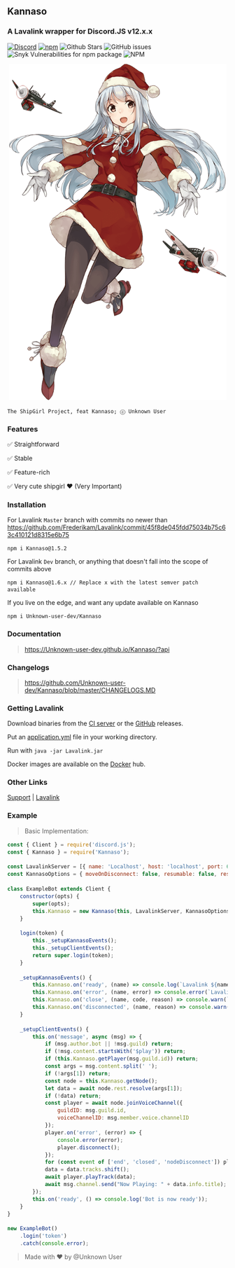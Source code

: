 ## Kannaso
### A Lavalink wrapper for Discord.JS v12.x.x
[![Discord](https://img.shields.io/discord/423116740810244097?style=flat-square)](https://discord.gg/CFF4D9K84p)
[![npm](https://img.shields.io/npm/v/Kannaso?style=flat-square)](https://www.npmjs.com/package/Kannaso)
![Github Stars](https://img.shields.io/github/stars/Unknown-user-dev/Kannaso?style=flat-square)
![GitHub issues](https://img.shields.io/github/issues-raw/Unknown-user-dev/Kannaso?style=flat-square)
![Snyk Vulnerabilities for npm package](https://img.shields.io/snyk/vulnerabilities/npm/Kannaso?style=flat-square) 
![NPM](https://img.shields.io/npm/l/Kannaso?style=flat-square)

<p align="center">
  <img width="497" height="768" alt="Kannaso" src="https://github.com/Unknown-user-dev/Kannaso/blob/main/assets/cover.png"></img>
</p>

```
The ShipGirl Project, feat Kannaso; ⓒ Unknown User
```

### Features

✅ Straightforward

✅ Stable

✅ Feature-rich

✅ Very cute shipgirl ❤ (Very Important)

### Installation

For Lavalink `Master` branch with commits no newer than https://github.com/Frederikam/Lavalink/commit/45f8de045fdd75034b75c63c410121d8315e6b75
```
npm i Kannaso@1.5.2
```
For Lavalink `Dev` branch, or anything that doesn't fall into the scope of commits above
```
npm i Kannaso@1.6.x // Replace x with the latest semver patch available
```
If you live on the edge, and want any update available on Kannaso
```
npm i Unknown-user-dev/Kannaso
```

### Documentation

> https://Unknown-user-dev.github.io/Kannaso/?api

### Changelogs

> https://github.com/Unknown-user-dev/Kannaso/blob/master/CHANGELOGS.MD

### Getting Lavalink

Download binaries from the [CI server](https://ci.fredboat.com/viewLog.html?buildId=lastSuccessful&buildTypeId=Lavalink_Build&tab=artifacts&guest=1) or the [GitHub](https://github.com/Frederikam/Lavalink/releases) releases.

Put an [application.yml](https://github.com/Frederikam/Lavalink/blob/master/LavalinkServer/application.yml.example) file in your working directory.

Run with `java -jar Lavalink.jar`

Docker images are available on the [Docker](https://hub.docker.com/r/fredboat/lavalink/) hub.

### Other Links

[Support](https://discord.gg/FVqbtGu) | [Lavalink](https://github.com/Frederikam/Lavalink)

### Example

> Basic Implementation:

```js
const { Client } = require('discord.js');
const { Kannaso } = require('Kannaso');

const LavalinkServer = [{ name: 'Localhost', host: 'localhost', port: 6969, auth: 'big_weeb' }];
const KannasoOptions = { moveOnDisconnect: false, resumable: false, resumableTimeout: 30, reconnectTries: 2, restTimeout: 10000 };

class ExampleBot extends Client {
    constructor(opts) {
        super(opts);
        this.Kannaso = new Kannaso(this, LavalinkServer, KannasoOptions);
    }

    login(token) {
        this._setupKannasoEvents();
        this._setupClientEvents();
        return super.login(token);
    }

    _setupKannasoEvents() {
        this.Kannaso.on('ready', (name) => console.log(`Lavalink ${name}: Ready!`));
        this.Kannaso.on('error', (name, error) => console.error(`Lavalink ${name}: Error Caught,`, error));
        this.Kannaso.on('close', (name, code, reason) => console.warn(`Lavalink ${name}: Closed, Code ${code}, Reason ${reason || 'No reason'}`));
        this.Kannaso.on('disconnected', (name, reason) => console.warn(`Lavalink ${name}: Disconnected, Reason ${reason || 'No reason'}`));
    }

    _setupClientEvents() {
        this.on('message', async (msg) => {
            if (msg.author.bot || !msg.guild) return;
            if (!msg.content.startsWith('$play')) return;
            if (this.Kannaso.getPlayer(msg.guild.id)) return;
            const args = msg.content.split(' ');
            if (!args[1]) return;
            const node = this.Kannaso.getNode();
            let data = await node.rest.resolve(args[1]);
            if (!data) return;
            const player = await node.joinVoiceChannel({
                guildID: msg.guild.id,
                voiceChannelID: msg.member.voice.channelID
            }); 
            player.on('error', (error) => {
                console.error(error);
                player.disconnect();
            });
            for (const event of ['end', 'closed', 'nodeDisconnect']) player.on(event, () => player.disconnect());
            data = data.tracks.shift();
            await player.playTrack(data); 
            await msg.channel.send("Now Playing: " + data.info.title);
        });
        this.on('ready', () => console.log('Bot is now ready'));
    }
}

new ExampleBot()
    .login('token')
    .catch(console.error);
```

> Made with ❤ by @Unknown User
